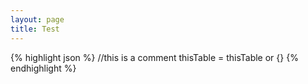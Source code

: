 ```yaml
---
layout: page
title: Test
---
```

{% highlight json %}
//this is a comment
thisTable = thisTable or {}
{% endhighlight %}
